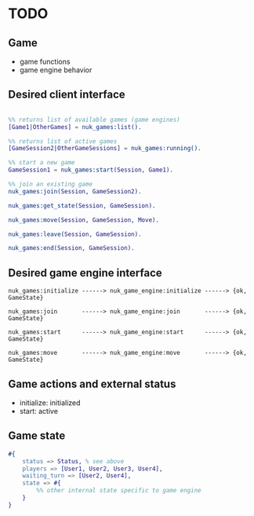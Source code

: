 TODO
====

Game
----
- game functions
- game engine behavior


Desired client interface
------------------------
```erlang

%% returns list of available games (game engines)
[Game1|OtherGames] = nuk_games:list().

%% returns list of active games
[GameSession2|OtherGameSessions] = nuk_games:running().

%% start a new game
GameSession1 = nuk_games:start(Session, Game1).

%% join an existing game
nuk_games:join(Session, GameSession2).

nuk_games:get_state(Session, GameSession).

nuk_games:move(Session, GameSession, Move).

nuk_games:leave(Session, GameSession).

nuk_games:end(Session, GameSession).
```

Desired game engine interface
-----------------------------
```
nuk_games:initialize ------> nuk_game_engine:initialize ------> {ok, GameState}

nuk_games:join       ------> nuk_game_engine:join       ------> {ok, GameState}

nuk_games:start      ------> nuk_game_engine:start      ------> {ok, GameState}

nuk_games:move       ------> nuk_game_engine:move       ------> {ok, GameState}

```

Game actions and external status
--------------------------------
- initialize: initialized
- start: active

Game state
----------
```erlang
#{
    status => Status, % see above
    players => [User1, User2, User3, User4],
    waiting_turn => [User2, User4],
    state => #{
        %% other internal state specific to game engine
    }
}
```
